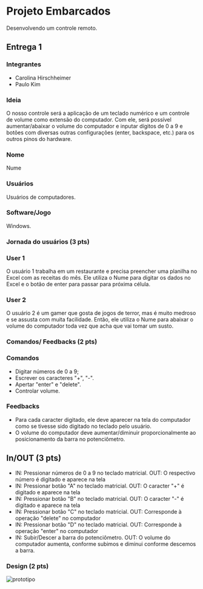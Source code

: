 # Projeto Embarcados

Desenvolvendo um controle remoto.

## Entrega 1

### Integrantes

- Carolina Hirschheimer
- Paulo Kim

### Ideia

O nosso controle será a aplicação de um teclado numérico e um controle de volume como extensão do computador. Com ele, será possível aumentar/abaixar o volume do computador e inputar dígitos de 0 a 9 e botões com diversas outras configurações (enter, backspace, etc.) para os outros pinos do hardware.

### Nome

Nume

### Usuários 

Usuários de computadores.

### Software/Jogo 

Windows.

### Jornada do usuários (3 pts)

### User 1

O usuário 1 trabalha em um restaurante e precisa preencher uma planilha no Excel com as receitas do mês. Ele utiliza o Nume para digitar os dados no Excel e o botão de enter para passar para próxima célula.

### User 2

O usuário 2 é um gamer que gosta de jogos de terror, mas é muito medroso e se assusta com muita facilidade. Então, ele utiliza o Nume para abaixar o volume do computador toda vez que acha que vai tomar um susto. 

### Comandos/ Feedbacks (2 pts)

<!-- 
Quais são os comandos/ operacões possíveis do seu controle?

Quais os feedbacks que seu controle vai fornecer ao usuário?
-->

### Comandos

* Digitar números de 0 a 9;
* Escrever os caracteres "+", "-".
* Apertar "enter" e "delete".
* Controlar volume.

### Feedbacks

* Para cada caracter digitado, ele deve aparecer na tela do computador como se tivesse sido digitado no teclado pelo usuário.
* O volume do computador deve aumentar/diminuir proporcionalmente ao posicionamento da barra no potenciômetro. 

## In/OUT (3 pts)

* IN: Pressionar números de 0 a 9 no teclado matricial. OUT: O respectivo número é digitado e aparece na tela
* IN: Pressionar botão "A" no teclado matricial. OUT: O caracter "+" é digitado e aparece na tela
* IN: Pressionar botão "B" no teclado matricial. OUT: O caracter "-" é digitado e aparece na tela
* IN: Pressionar botão "C" no teclado matricial. OUT: Corresponde à operação "delete" no computador
* IN: Pressionar botão "D" no teclado matricial. OUT: Corresponde à operação "enter" no computador
* IN: Subir/Descer a barra do potenciômetro. OUT: O volume do computador aumenta, conforme subimos e diminui conforme descemos a barra.

### Design (2 pts)

![prototipo](https://user-images.githubusercontent.com/63075579/160221046-f0ff3648-65c4-4a96-a792-e78e4d189e61.jpeg)


